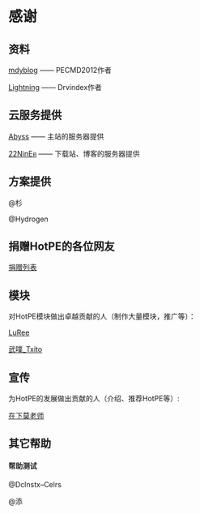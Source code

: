 # 感谢
## 资料
[mdyblog](http://bbs.wuyou.net/forum.php?mod=viewthread&tid=205402 "mdyblog") —— PECMD2012作者

[Lightning](http://bbs.c3.wuyou.net/home.php?mod=space&uid=757909)  —— Drvindex作者

## 云服务提供
[Abyss](https://www.rsnocsi.cn/ "Abyss") —— 主站的服务器提供

[22NinEฅ](https://space.bilibili.com/66954389 "22NinEฅ") —— 下载站、博客的服务器提供

## 方案提供
@杉

@Hydrogen

## 捐赠HotPE的各位网友
[捐赠列表](https://wiki.hotpe.top/donate.html "捐赠列表")

## 模块

对HotPE模块做出卓越贡献的人（制作大量模块，推广等）：

[LuRee](https://space.bilibili.com/1362479852 "LuRee")

[武噗_Txito](https://www.bilibili.com/video/BV1Vi4y1f7UV "武噗_Txito")

## 宣传

为HotPE的发展做出贡献的人（介绍、推荐HotPE等）:

[在下莫老师](https://www.bilibili.com/video/BV1k5411176A)

## 其它帮助

#### 帮助测试
@Dclnstx–Celrs

@添
